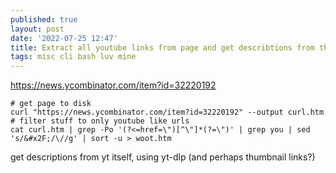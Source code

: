 ```yaml
---
published: true
layout: post
date: '2022-07-25 12:47'
title: Extract all youtube links from page and get describtions from the videos themself
tags: misc cli bash luv mine
---
```

<https://news.ycombinator.com/item?id=32220192>

    # get page to disk
    curl "https://news.ycombinator.com/item?id=32220192" --output curl.htm
    # filter stuff to only youtube like urls
    cat curl.htm | grep -Po '(?<=href=\")[^\"]*(?=\")' | grep you | sed 's/&#x2F;/\//g' | sort -u > woot.htm


get descriptions from yt itself, using yt-dlp (and perhaps thumbnail links?)
